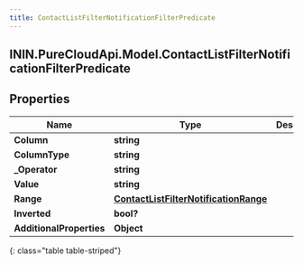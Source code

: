 ```yaml
---
title: ContactListFilterNotificationFilterPredicate
---
```

## ININ.PureCloudApi.Model.ContactListFilterNotificationFilterPredicate

## Properties

|Name | Type | Description | Notes|
|------------ | ------------- | ------------- | -------------|
| **Column** | **string** |  | [optional] |
| **ColumnType** | **string** |  | [optional] |
| **_Operator** | **string** |  | [optional] |
| **Value** | **string** |  | [optional] |
| **Range** | [**ContactListFilterNotificationRange**](ContactListFilterNotificationRange.html) |  | [optional] |
| **Inverted** | **bool?** |  | [optional] |
| **AdditionalProperties** | **Object** |  | [optional] |
{: class="table table-striped"}



